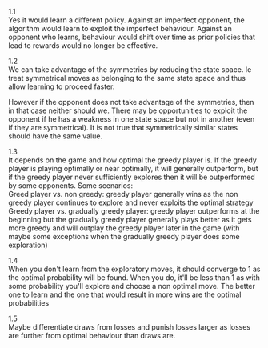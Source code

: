 1.1											
Yes it would learn a different policy. Against an imperfect opponent, the algorithm would learn to exploit the imperfect behaviour. Against an opponent who learns, behaviour would shift over time as prior policies that lead to rewards would no longer be effective.											
												
1.2												
We can take advantage of the symmetries by reducing the state space. Ie treat symmetrical moves as belonging to the same state space and thus allow learning to proceed faster.	

However if the opponent does not take advantage of the symmetries, then in that case neither should we. There may be opportunities to exploit the opponent if he has a weakness in one state space but not in another (even if they are symmetrical). It is not true that symmetrically similar states should have the same value.											
												
1.3												
It depends on the game and how optimal the greedy player is. If the greedy player is playing optimally or near optimally, it will generally outperform, but if the greedy player never sufficiently explores then it will be outperformed by some opponents. Some scenarios:											
Greed player vs. non greedy: greedy player generally wins as the non greedy player continues to explore and never exploits the optimal strategy									
Greedy player vs. gradually greedy player: greedy player outperforms at the beginning but the gradually greedy player generally plays better as it gets more greedy and will outplay the greedy player later in the game (with maybe some exceptions when the gradually greedy player does some exploration)									
												
1.4												
When you don't learn from the exploratory moves, it should converge to 1 as the optimal probability will be found. When you do, it'll be less than 1 as with some probability you'll explore and choose a non optimal move.	The better one to learn and the one that would result in more wins are the optimal probabilities											
												
1.5												
Maybe differentiate draws from losses and punish losses larger as losses are further from optimal behaviour than draws are.								
